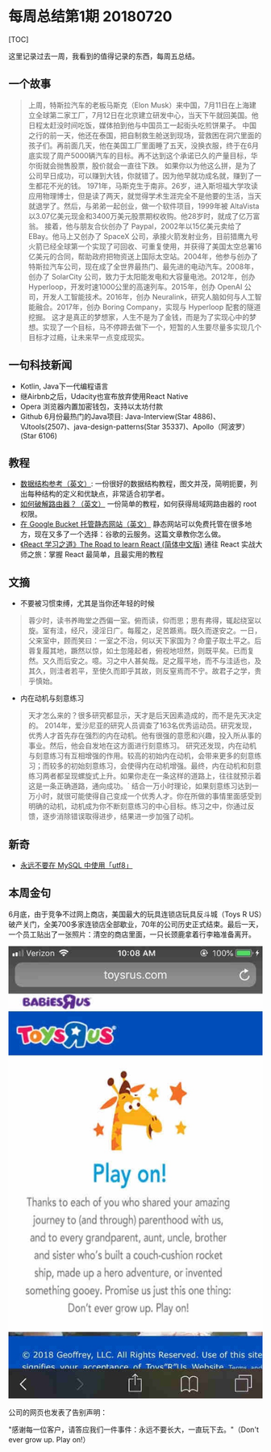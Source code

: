 # 每周总结第1期 20180720

[TOC]

这里记录过去一周，我看到的值得记录的东西，每周五总结。

## 一个故事

> 上周，特斯拉汽车的老板马斯克（Elon Musk）来中国，7月11日在上海建立全球第二家工厂，7月12日在北京建立研发中心，当天下午就回美国。他日程太赶没时间吃饭，媒体拍到他与中国员工一起街头吃煎饼果子。
> 中国之行的前一天，他还在泰国，把自制救生舱送到现场，营救困在洞穴里面的孩子们。再前面几天，他在美国工厂里面睡了五天，没换衣服，终于在6月底实现了周产5000辆汽车的目标。再不达到这个承诺已久的产量目标，华尔街就会抛售股票，股价就会一直往下跌。
> 如果你以为他这么拼，是为了公司早日成功，可以赚到大钱，你就错了。因为他早就功成名就，赚到了一生都花不光的钱。
> 1971年，马斯克生于南非。26岁，进入斯坦福大学攻读应用物理博士，但是读了两天，就觉得学术生涯完全不是他要的生活，当天就退学了。然后，与弟弟一起创业，做一个软件项目，1999年被 AltaVista 以3.07亿美元现金和3400万美元股票期权收购。他28岁时，就成了亿万富翁。
> 接着，他与朋友合伙创办了 Paypal，2002年以15亿美元卖给了 EBay。他马上又创办了 SpaceX 公司，承接火箭发射业务，目前猎鹰九号火箭已经全球第一个实现了可回收、可重复使用，并获得了美国太空总署16亿美元的合同，帮助政府把物资送上国际太空站。2004年，他参与创办了特斯拉汽车公司，现在成了全世界最热门、最先进的电动汽车。2008年，创办了 SolarCity 公司，致力于太阳能发电和大容量电池。2012年，创办 Hyperloop，开发时速1000公里的高速列车。2015年，创办 OpenAI 公司，开发人工智能技术。2016年，创办 Neuralink，研究人脑如何与人工智能融合。2017年，创办 Boring Company，实现与 Hyperloop 配套的隧道挖掘。
> 这才是真正的梦想家，人生不是为了金钱，而是为了实现心中的梦想。实现了一个目标，马不停蹄去做下一个，短暂的人生要尽量多实现几个目标才过瘾，让未来早一点变成现实。

## 一句科技新闻

* Kotlin, Java下一代编程语言
* 继Airbnb之后，Udacity也宣布放弃使用React Native
* Opera 浏览器内置加密钱包，支持以太坊付款
* Github 6月份最热门的Java项目: Java-Interview(Star 4886)、VJtools(2507)、java-design-patterns(Star 35337)、Apollo（阿波罗）(Star 6106)

## 教程

* [数据结构参考（英文）](https://www.interviewcake.com/data-structures-reference): 一份很好的数据结构教程，图文并茂，简明扼要，列出每种结构的定义和优缺点，非常适合初学者。
* [如何破解路由器？（英文）](https://blog.websecurify.com/2018/06/router-hacking.html)
  一份简单的教程，如何获得局域网路由器的 root 权限。
* [在 Google Bucket 托管静态网站（英文）](https://stephenmann.io/post/hosting-a-hugo-site-in-a-google-bucket/)
  静态网站可以免费托管在很多地方，现在又多了一个选择：谷歌的云服务。这篇文章教你怎么做。
* [《React 学习之道》The Road to learn React (简体中文版)](https://leanpub.com/the-road-to-learn-react-chinese)
  通往 React 实战大师之旅：掌握 React 最简单，且最实用的教程
  
## 文摘

* 不要被习惯束缚，尤其是当你还年轻的时候

> 蓉少时，读书养晦堂之西偏一室。俯而读，仰而思；思有弗得，辄起绕室以旋。室有洼，经尺，浸淫日广。每履之，足苦踬焉。既久而遂安之。一日，父来室中，顾而笑曰：一室之不治，何以天下家国为？命童子取土平之。后蓉复履其地，蹶然以惊，如土忽隆起者，俯视地坦然，则既平矣。已而复然。又久而后安之。噫。习之中人甚矣哉。足之履平地，而不与洼适也，及其久，则洼者若平，至使久而即乎其故，则反窒焉而不宁。故君子之学，贵乎慎始。

* 内在动机与刻意练习

> 天才怎么来的？很多研究都显示，天才是后天因素造成的，而不是先天决定的。
> 2014年，爱沙尼亚的研究人员调查了163名优秀运动员。研究发现，优秀人才首先存在强烈的内在动机。他有很强的意愿和兴趣，投入所从事的事业。然后，他会自发地在这方面进行刻意练习。
> 研究还发现，内在动机与刻意练习有互相增强的作用。较高的初始内在动机，会带来更多的刻意练习；而较多的初始刻意练习，会使得内在动机增强。最终，内在动机和刻意练习两者都呈现螺旋式上升。如果你走在一条这样的道路上，往往就预示着这是一条正确道路，通向成功。`
> 结合一万小时理论，如果刻意练习达到一万小时，就很可能使得自己变成一个优秀人才。你在所做的事情里面感受到明确的动机，动机成为你不断刻意练习的中心目标。练习之中，你通过反馈，逐步消除错误取得进步，结果进一步加强了动机。
  
## 新奇

* [永远不要在 MySQL 中使用「utf8」](https://medium.com/@adamhooper/in-mysql-never-use-utf8-use-utf8mb4-11761243e434)
  
## 本周金句

6月底，由于竞争不过网上商店，美国最大的玩具连锁店玩具反斗城（Toys R US）破产关门，全美700多家连锁店全部歇业，70年的公司历史正式结束。最后一天，一个员工贴出了一张照片：清空的商店里面，一只长颈鹿拿着行李箱准备离开。

![](media/15320520776644/15320743846068.jpg)

公司的网页也发表了告别声明：

"感谢每一位客户，请答应我们一件事件：永远不要长大，一直玩下去。"（Don't ever grow up. Play on!）



